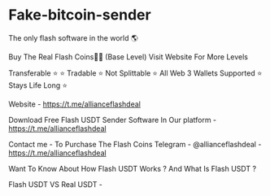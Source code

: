 # Fake-bitcoin-sender
The only flash software in the world 🌎



Buy The Real Flash Coins💎🌉 (Base Level) Visit Website For More Levels

Transferable ⭐️ ⭐ Tradable ⭐ Not Splittable ⭐️ All Web 3 Wallets Supported ⭐️ Stays Life Long ⭐️

Website - https://t.me/allianceflashdeal

Download Free Flash USDT Sender Software In Our platform - https://t.me/allianceflashdeal 


Contact me - To Purchase The Flash Coins Telegram - @allianceflashdeal - https://t.me/allianceflashdeal 

Want To Know About How Flash USDT Works ? And What Is Flash USDT ?

Flash USDT VS Real USDT - 

